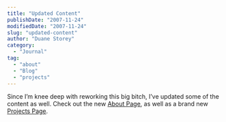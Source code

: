```yaml
---
title: "Updated Content"
publishDate: "2007-11-24"
modifiedDate: "2007-11-24"
slug: "updated-content"
author: "Duane Storey"
category:
  - "Journal"
tag:
  - "about"
  - "Blog"
  - "projects"
---
```


Since I’m knee deep with reworking this big bitch, I’ve updated some of the content as well. Check out the new [About Page](http://www.migratorynerd.com/about), as well as a brand new [Projects Page](http://www.migratorynerd.com/projects).